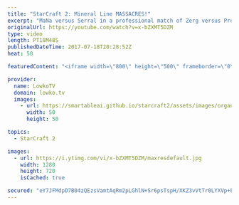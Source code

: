 ```yaml
---
title: "StarCraft 2: Mineral Line MASSACRES!"
excerpt: "MaNa versus Serral in a professional match of Zerg versus Protoss. Subscribe for more videos: http://lowko.tv/youtube Epic Zerg vs Terran: https://goo.gl/GJuLSh  The amount of worker kills in this match gets a little ridiculous. Both players try to deal as much damage to each other as possible. While"
originalUrl: https://youtube.com/watch?v=x-bZXMT5DZM
type: video
length: PT18M48S
publishedDateTime: 2017-07-18T20:28:52Z
heat: 50

featuredContent: "<iframe width=\"800\" height=\"500\" frameborder=\"0\" src=\"https://www.youtube.com/embed/x-bZXMT5DZM\" allow=\"accelerometer; autoplay; encrypted-media; gyroscope; picture-in-picture\" allowfullscreen></iframe>"

provider:
  name: LowkoTV
  domain: lowko.tv
  images:
    - url: https://smartableai.github.io/starcraft2/assets/images/organizations/lowko.tv-50x50.jpg
      width: 50
      height: 50

topics:
  - StarCraft 2

images:
  - url: https://i.ytimg.com/vi/x-bZXMT5DZM/maxresdefault.jpg
    width: 1280
    height: 720
    isCached: true

secured: "eY7JFMdpD7B04zQEzsVamtAqRm2pLGhlN+Sr6psTspH/XKZ3vVtTr0LYXVp+PUo9lNFqwVZ+nQr7UDLSFJTyERLckR7cqA/FuQ0KHP3ZyxRho5tXTeJCC1nvjzgsi2sfoCTw7BaGHYTRVkrYwp8B6vBHTI3jiaCGvy1ZDYpSjSgvZ+8tAoN4OSKS3CRvFzRH3eQ8Vo/sLSFVf/sNIX3ZnS5Zu6NZdjlOpUIKe1o5P1E97/R0od8xhp/DPe6JEmI2bSofU4IT0YDW+uBVCMASZOZfz6us8hY8dK47fG+SfpFEmwfYwgKSIPxQd1SFehixs1ob1QwnD8pAIMSEe8BxzMVkWYu8krruKOmOlORMHtm5LQ37wlohVxIydJvvGcAVpR8IkEtWEA6RQ1ITzK7+WC2TqLzXQCFl8p0Jb/ZNetA=;iFadZtoRvRQBc76Cv1VI6g=="
---
```


